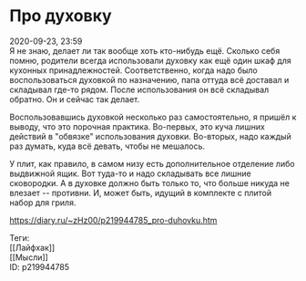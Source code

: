 Про духовку
============

   
 2020-09-23, 23:59   
  Я не знаю, делает ли так вообще хоть кто-нибудь ещё. Сколько себя помню, родители всегда использовали духовку как ещё один шкаф для кухонных принадлежностей. Соответственно, когда надо было воспользоваться духовкой по назначению, папа оттуда всё доставал и складывал где-то рядом. После использования он всё складывал обратно. Он и сейчас так делает.   
   
 Воспользовавшись духовкой несколько раз самостоятельно, я пришёл к выводу, что это порочная практика. Во-первых, это куча лишних действий в "обвязке" использования духовки. Во-вторых, надо каждый раз думать, куда всё девать, чтобы не мешалось.   
   
 У плит, как правило, в самом низу есть дополнительное отделение либо выдвижной ящик. Вот туда-то и надо складывать все лишние сковородки. А в духовке должно быть только то, что больше никуда не влезает -- противни. И, может быть, идущий в комплекте с плитой набор для гриля.   
    
 <https://diary.ru/~zHz00/p219944785_pro-duhovku.htm>   
   
 Теги:   
 [[Лайфхак]]   
 [[Мысли]]   
 ID: p219944785